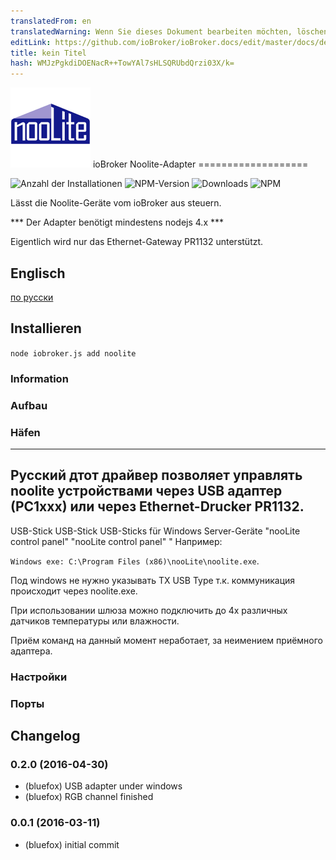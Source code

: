 ```yaml
---
translatedFrom: en
translatedWarning: Wenn Sie dieses Dokument bearbeiten möchten, löschen Sie bitte das Feld "translationsFrom". Andernfalls wird dieses Dokument automatisch erneut übersetzt
editLink: https://github.com/ioBroker/ioBroker.docs/edit/master/docs/de/adapterref/iobroker.noolite/README.md
title: kein Titel
hash: WMJzPgkdiDOENacR++TowYAl7sHLSQRUbdQrzi03X/k=
---
```

![Logo](../../../en/adapterref/iobroker.noolite/admin/noolite.png) ioBroker Noolite-Adapter ===================

![Anzahl der Installationen](http://iobroker.live/badges/noolite-stable.svg)
![NPM-Version](http://img.shields.io/npm/v/iobroker.noolite.svg)
![Downloads](https://img.shields.io/npm/dm/iobroker.noolite.svg)
![NPM](https://nodei.co/npm/iobroker.noolite.png?downloads=true)

Lässt die Noolite-Geräte vom ioBroker aus steuern.

*** Der Adapter benötigt mindestens nodejs 4.x ***

Eigentlich wird nur das Ethernet-Gateway PR1132 unterstützt.

## Englisch
[по русски](#Русский)

## Installieren
```node iobroker.js add noolite```

### Information
### Aufbau
### Häfen
-------------------

## Русский дтот драйвер позволяет управлять noolite устройствами через USB адаптер (РС1ххх) или через Ethernet-Drucker PR1132.
USB-Stick USB-Stick USB-Sticks für Windows Server-Geräte "nooLite control panel" "nooLite control panel" " Например:

```Windows exe: C:\Program Files (x86)\nooLite\noolite.exe```.

Под windows не нужно указывать TX USB Type т.к. коммуникация происходит через noolite.exe.

При использовании шлюза можно подключить до 4х различных датчиков температуры или влажности.

Приём команд на данный момент неработает, за неимением приёмного адаптера.

### Настройки


### Порты

## Changelog
### 0.2.0 (2016-04-30)
* (bluefox) USB adapter under windows
* (bluefox) RGB channel finished

### 0.0.1 (2016-03-11)
* (bluefox) initial commit